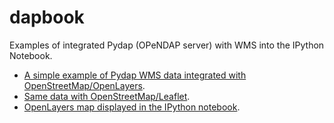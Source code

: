 dapbook
=======

Examples of integrated Pydap (OPeNDAP server) with WMS into the IPython Notebook.

* [A simple example of Pydap WMS data integrated with OpenStreetMap/OpenLayers](https://rawgithub.com/pfctdayelise/dapbook/master/example-openlayers.html).
* [Same data with OpenStreetMap/Leaflet](https://rawgithub.com/pfctdayelise/dapbook/master/example-leaflet.html).
* [OpenLayers map displayed in the IPython notebook](http://nbviewer.ipython.org/urls/raw.github.com/pfctdayelise/dapbook/master/embeddingmap.ipynb).
